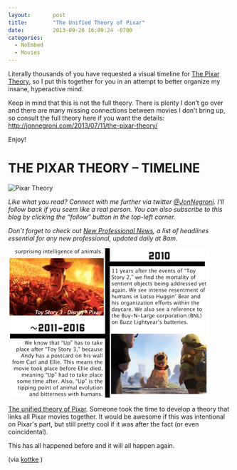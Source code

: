 ```yaml
---
layout:       post
title:        "The Unified Theory of Pixar"
date:         2013-09-26 16:09:24 -0700
categories:
  - NoEmbed
  - Movies
---
```


<p>Literally thousands of you have requested a visual timeline for <a href="http://jonnegroni.com/2013/07/11/the-pixar-theory/">The Pixar Theory</a>, so I put this together for you in an attempt to better organize my insane, hyperactive mind. <!--more--></p>
<p>Keep in mind that this is not the full theory. There is plenty I don&#8217;t go over and there are many missing connections between movies I don&#8217;t bring up, so consult the full theory here if you want the details: <a href="http://jonnegroni.com/2013/07/11/the-pixar-theory/" rel="nofollow">http://jonnegroni.com/2013/07/11/the-pixar-theory/</a></p>
<p>Enjoy!</p>
<h1><strong>THE PIXAR THEORY &#8211; TIMELINE</strong></h1>
<p><img class="size-full wp-image-1387 aligncenter" alt="Pixar Theory" src="https://jonnegroni.files.wordpress.com/2013/07/pixar-theory.jpg?w=470&#038;h=2869" width="470" height="2869" /></p>
<p><i>Like what you read? Connect with me further via twitter <a href="http://twitter.com/#!/@JonNegroni">@JonNegroni</a>. I’ll follow back if you seem like a real person. You can also subscribe to this blog by clicking the “follow” button in the top-left corner.</i></p>
<p><em>Don’t forget to check out <a href="http://paper.li/JonNegroni/1353274973">New Professional News</a>, a list of headlines essential for any new professional, updated daily at 8am.</em></p>

  ![c5371b5f0cc98458e3f266ee68c041d1.png](/assets/import/c5371b5f0cc98458e3f266ee68c041d1.png) 

  [The unified theory of Pixar﻿](http://jonnegroni.com/2013/07/15/the-pixar-theory-timeline/). Someone took the time to develop a theory that links all Pixar movies together. It would be awesome if this was intentional on Pixar's part, but still pretty cool if it was after the fact (or even coincidental). 

 This has all happened before and it will all happen again. 

 (via  [kottke](http://kottke.org/13/09/a-grand-unified-theory-of-pixar-movies) ) 
